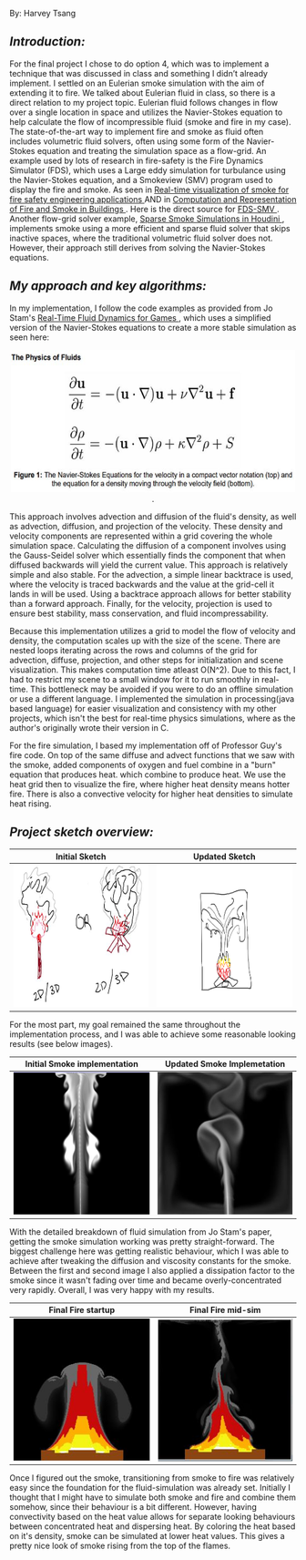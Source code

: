 By: Harvey Tsang

***Introduction:***
---
For the final project I chose to do option 4, which was to implement a technique that was discussed in class and something I didn’t already implement. I settled on an Eulerian smoke simulation with the aim of extending it to fire. We talked about Eulerian fluid in class, so there is a direct relation to my project topic. Eulerian fluid follows changes in flow over a single location in space and utilizes the Navier-Stokes equation to help calculate the flow of incompressible fluid (smoke and fire in my case). The state-of-the-art way to implement fire and smoke as fluid often includes volumetric fluid solvers, often using some form of the Navier-Stokes equation and treating the simulation space as a flow-grid. An example used by lots of research in fire-safety is the Fire Dynamics Simulator (FDS), which uses a Large eddy simulation for turbulance using the Navier-Stokes equation, and a Smokeview (SMV) program used to display the fire and smoke. As seen in <a href="https://www.sciencedirect.com/science/article/abs/pii/S0379711223001467"> Real-time visualization of smoke for fire safety engineering applications </a>  AND in <a href="https://history.siggraph.org/wp-content/uploads/2023/01/2004-Poster-101-Barrero_CFD-and-Realistic-Visualization-for-the-Analysis-of-Fire-Scenarios.pdf"> Computation and Representation of Fire and Smoke in Buildings </a>. Here is the direct source for <a href="https://pages.nist.gov/fds-smv/"> FDS-SMV </a>. Another flow-grid solver example, <a href="https://dl.acm.org/doi/pdf/10.1145/3388767.3407380"> Sparse Smoke Simulations in Houdini </a> , implements smoke using a more efficient and sparse fluid solver that skips inactive spaces, where the traditional volumetric fluid solver does not. However, their approach still derives from solving the Navier-Stokes equations.

***My approach and key algorithms:***
---
In my implementation, I follow the code examples as provided from Jo Stam's <a href="http://graphics.cs.cmu.edu/nsp/course/15-464/Fall09/papers/StamFluidforGames.pdf"> Real-Time Fluid Dynamics for Games </a>, which uses a simplified version of the Navier-Stokes equations to create a more stable simulation as seen here: 
<p align="center">
  <img src="./docs/assets/jostamEquations.JPG" width="500" height="250"> .
</p>

This approach involves advection and diffusion of the fluid's density, as well as advection, diffusion, and projection of the velocity. These density and velocity components are represented within a grid covering the whole simulation space. Calculating the diffusion of a component involves using the Gauss-Seidel solver which essentially finds the component that when diffused backwards will yield the current value. This approach is relatively simple and also stable. For the advection, a simple linear backtrace is used, where the velocity is traced backwards and the value at the grid-cell it lands in will be used. Using a backtrace approach allows for better stability than a forward approach. Finally, for the velocity, projection is used to ensure best stability, mass conservation, and fluid incompressability. 

Because this implementation utilizes a grid to model the flow of velocity and density, the computation scales up with the size of the scene. There are nested loops iterating across the rows and columns of the grid for advection, diffuse, projection, and other steps for initialization and scene visualization. This makes computation time atleast O(N^2). Due to this fact, I had to restrict my scene to a small window for it to run smoothly in real-time. This bottleneck may be avoided if you were to do an offline simulation or use a different language. I implemented the simulation in processing(java based language) for easier visualization and consistency with my other projects, which isn't the best for real-time physics simulations, where as the author's originally wrote their version in C.

For the fire simulation, I based my implementation off of Professor Guy's fire code. On top of the same diffuse and advect functions that we saw with the smoke, added components of oxygen and fuel combine in a "burn" equation that produces heat. which combine to produce heat. We use the heat grid then to visualize the fire, where higher heat density means hotter fire. There is also a convective velocity for higher heat densities to simulate heat rising. 

***Project sketch overview:***
---
|Initial Sketch          | Updated Sketch         | 
|-------------------------|-------------------------|
<img src="./docs/assets/initSketch.JPG" width="300" height="250"> | <img src="./docs/assets/final proj sketch.png" width="300" height="250"> | 

For the most part, my goal remained the same throughout the implementation process, and I was able to achieve some reasonable looking results (see below images). 


|Initial Smoke implementation | Updated Smoke Implemetation         | 
|-------------------------|-------------------------|
<img src="./docs/assets/smoke mid sim.png" width="300" height="250"> | <img src="./docs/assets/updatedSmoke.JPG" width="300" height="250"> |  

With the detailed breakdown of fluid simulation from Jo Stam's paper, getting the smoke simulation working was pretty straight-forward. The biggest challenge here was getting realistic behaviour, which I was able to achieve after tweaking the diffusion and viscosity constants for the smoke. Between the first and second image I also applied a dissipation factor to the smoke since it wasn't fading over time and became overly-concentrated very rapidly. Overall, I was very happy with my results.

|Final Fire startup | Final Fire mid-sim |
|-------------------------|-------------------------|
<img src="./docs/assets/fireStartup.JPG" width="300" height="250"> | <img src="./docs/assets/finalFire.JPG" width="300" height="250"> |     

Once I figured out the smoke, transitioning from smoke to fire was relatively easy since the foundation for the fluid-simulation was already set. Initially I thought that I might have to simulate both smoke and fire and combine them somehow, since their behaviour is a bit different. However, having convectivity based on the heat value allows for separate looking behaviours between concentrated heat and dispersing heat. By coloring the heat based on it's density, smoke can be simulated at lower heat values. This gives a pretty nice look of smoke rising from the top of the flames.

